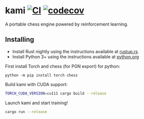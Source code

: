 # kami [![CI](https://github.com/codeandkey/kami/actions/workflows/rust.yml/badge.svg)](https://github.com/codeandkey/kami/actions/workflows/rust.yml) [![codecov](https://codecov.io/gh/codeandkey/kami/branch/master/graph/badge.svg?token=EmhIRCufkk)](https://codecov.io/gh/codeandkey/kami)
A portable chess engine powered by reinforcement learning.

## Installing

- Install Rust nightly using the instructions available at [rustup.rs](https://rustup.rs/).
- Install Python 3+ using the instructions available at [python.org](https://www.python.org/downloads/)

First install Torch and chess (for PGN export) for python:

```shell-session
python -m pip install torch chess
```

Build kami with CUDA support:

```bash
TORCH_CUDA_VERSION=cu111 cargo build --release
```

Launch kami and start training!

```bash
cargo run --release
```

